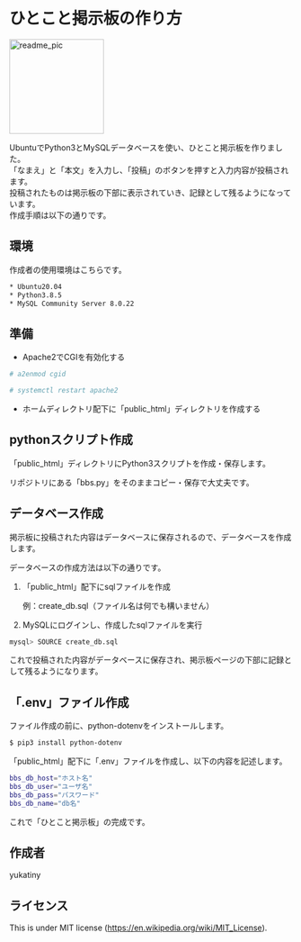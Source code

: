 # ひとこと掲示板の作り方

<img width="168" alt="readme_pic" src="https://user-images.githubusercontent.com/75052592/100316830-a1f02280-2ffe-11eb-8d7c-918012d12d1c.png">

UbuntuでPython3とMySQLデータベースを使い、ひとこと掲示板を作りました。<br>「なまえ」と「本文」を入力し、「投稿」のボタンを押すと入力内容が投稿されます。<br>投稿されたものは掲示板の下部に表示されていき、記録として残るようになっています。<br>作成手順は以下の通りです。

## 環境

作成者の使用環境はこちらです。

```bash
* Ubuntu20.04
* Python3.8.5
* MySQL Community Server 8.0.22
```

## 準備

* Apache2でCGIを有効化する

```bash
# a2enmod cgid
```

```bash
# systemctl restart apache2
```

* ホームディレクトリ配下に「public_html」ディレクトリを作成する

## pythonスクリプト作成

「public_html」ディレクトリにPython3スクリプトを作成・保存します。

リポジトリにある「bbs.py」をそのままコピー・保存で大丈夫です。

## データベース作成

掲示板に投稿された内容はデータベースに保存されるので、データベースを作成します。

データベースの作成方法は以下の通りです。

1. 「public_html」配下にsqlファイルを作成

    例：create_db.sql（ファイル名は何でも構いません）

2. MySQLにログインし、作成したsqlファイルを実行

```bash
mysql> SOURCE create_db.sql
```

これで投稿された内容がデータベースに保存され、掲示板ページの下部に記録として残るようになります。

## 「.env」ファイル作成

ファイル作成の前に、python-dotenvをインストールします。

```bash
$ pip3 install python-dotenv
```

「public_html」配下に「.env」ファイルを作成し、以下の内容を記述します。

```bash
bbs_db_host="ホスト名"
bbs_db_user="ユーザ名"
bbs_db_pass="パスワード"
bbs_db_name="db名"
```

これで「ひとこと掲示板」の完成です。

## 作成者
 
yukatiny

## ライセンス

This is under MIT license (https://en.wikipedia.org/wiki/MIT_License).
